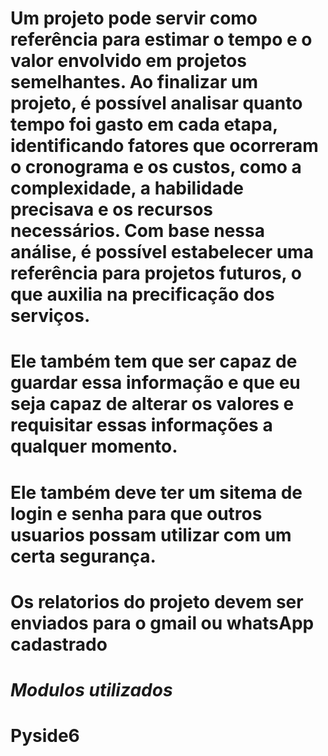 # Um projeto pode servir como referência para estimar o tempo e o valor envolvido em projetos semelhantes. Ao finalizar um projeto, é possível analisar quanto tempo foi gasto em cada etapa, identificando fatores que ocorreram o cronograma e os custos, como a complexidade, a habilidade precisava e os recursos necessários. Com base nessa análise, é possível estabelecer uma referência para projetos futuros, o que auxilia na precificação dos serviços.
# Ele também tem que ser capaz de guardar essa informação e que eu seja capaz de alterar os valores e requisitar essas informações a qualquer momento.
# Ele também deve ter um sitema de login e senha para que outros usuarios possam utilizar com um certa segurança.
# Os relatorios do projeto devem ser enviados para o gmail ou whatsApp cadastrado
# *Modulos utilizados*
# Pyside6
# 